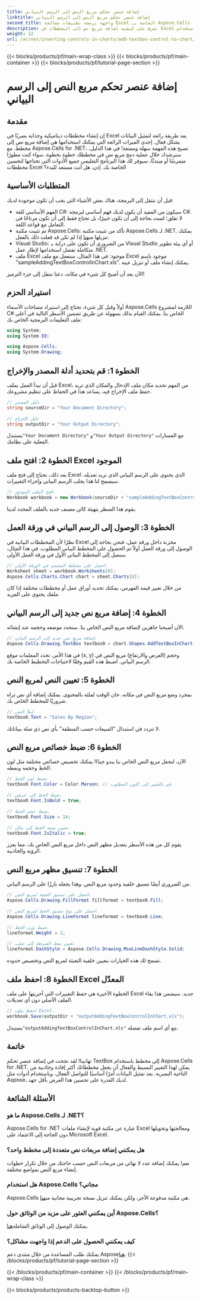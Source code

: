 ```yaml
---
title: إضافة عنصر تحكم مربع النص إلى الرسم البياني
linktitle: إضافة عنصر تحكم مربع النص إلى الرسم البياني
second_title: واجهة برمجة تطبيقات معالجة Excel الخاصة بـ Aspose.Cells .NET
description: تعرف على كيفية إضافة مربع نص إلى المخططات في Excel باستخدام Aspose.Cells for .NET. قم بتعزيز تصور البيانات لديك بسهولة.
weight: 12
url: /ar/net/inserting-controls-in-charts/add-textbox-control-to-chart/
---
```


{{< blocks/products/pf/main-wrap-class >}}
{{< blocks/products/pf/main-container >}}
{{< blocks/products/pf/tutorial-page-section >}}

# إضافة عنصر تحكم مربع النص إلى الرسم البياني

## مقدمة

إن إنشاء مخططات ديناميكية وجذابة بصريًا في Excel يعد طريقة رائعة لتمثيل البيانات بشكل فعال. إحدى الميزات الرائعة التي يمكنك استخدامها هي إضافة مربع نص إلى مخطط. مع Aspose.Cells for .NET، تصبح هذه المهمة سهلة وممتعة! في هذا الدليل، سنرشدك خلال عملية دمج مربع نص في مخططك خطوة بخطوة. سواء كنت مطورًا متمرسًا أو مبتدئًا، سيوفر لك هذا البرنامج التعليمي جميع الأدوات التي تحتاجها لتحسين مخططات Excel الخاصة بك. إذن، هل أنت مستعد للبدء؟

## المتطلبات الأساسية

قبل أن ننتقل إلى البرمجة، هناك بعض الأشياء التي يجب أن تكون موجودة لديك:

- الفهم الأساسي للغة C#: سيكون من المفيد أن يكون لديك فهم أساسي لبرمجة C#. لا تقلق؛ لست بحاجة إلى أن تكون خبيرًا، بل تحتاج فقط إلى أن تكون مرتاحًا في التعامل مع قواعد اللغة.
-  تم تثبيت مكتبة Aspose.Cells: تأكد من تثبيت مكتبة Aspose.Cells لـ .NET. يمكنك تنزيلها من[هنا](https://releases.aspose.com/cells/net/) إذا لم تكن قد فعلت ذلك بالفعل.
- Visual Studio: من الضروري أن تكون على دراية بـ Visual Studio أو أي بيئة تطوير متكاملة تفضل استخدامها لإطار عمل .NET.
- ملف Excel موجود: في هذا المثال، سنعمل مع ملف Excel موجود باسم "sampleAddingTextBoxControlInChart.xls". يمكنك إنشاء ملف أو تنزيل عينة.

الآن بعد أن أصبح كل شيء في مكانه، دعنا ننتقل إلى جزء الترميز!

## استيراد الحزم

أولاً وقبل كل شيء، نحتاج إلى استيراد مساحات الأسماء Aspose.Cells اللازمة لمشروع C# الخاص بنا. يمكنك القيام بذلك بسهولة عن طريق تضمين الأسطر التالية في أعلى ملف التعليمات البرمجية الخاص بك:

```csharp
using System;
using System.IO;

using Aspose.Cells;
using System.Drawing;
```

## الخطوة 1: قم بتحديد أدلة المصدر والإخراج

قبل أن نبدأ العمل بملف Excel، من المهم تحديد مكان ملف الإدخال والمكان الذي تريد حفظ ملف الإخراج فيه. يساعد هذا في الحفاظ على تنظيم مشروعك.

```csharp
// دليل المصدر
string sourceDir = "Your Document Directory";

// دليل الإخراج
string outputDir = "Your Output Directory";
```
 يستبدل`"Your Document Directory"` و`"Your Output Directory"` مع المسارات الفعلية على نظامك.

## الخطوة 2: افتح ملف Excel الموجود

بعد ذلك، نحتاج إلى فتح ملف Excel الذي يحتوي على الرسم البياني الذي نريد تعديله. سيسمح لنا هذا بجلب الرسم البياني وإجراء التغييرات.

```csharp
// افتح الملف الموجود.
Workbook workbook = new Workbook(sourceDir + "sampleAddingTextBoxControlInChart.xls");
```
يقوم هذا السطر بتهيئة كائن مصنف جديد بالملف المحدد لدينا.

## الخطوة 3: الوصول إلى الرسم البياني في ورقة العمل

نظرًا لأن المخططات البيانية في Excel مخزنة داخل ورقة عمل، فنحن بحاجة إلى الوصول إلى ورقة العمل أولاً ثم الحصول على المخطط البياني المطلوب. في هذا المثال، سنصل إلى المخطط البياني الأول في ورقة العمل الأولى.

```csharp
// احصل على مخطط المصمم في الورقة الأولى.
Worksheet sheet = workbook.Worksheets[0];
Aspose.Cells.Charts.Chart chart = sheet.Charts[0];
```
من خلال تغيير قيمة الفهرس، يمكنك تحديد أوراق عمل أو مخططات مختلفة إذا كان ملفك يحتوي على المزيد.

## الخطوة 4: إضافة مربع نص جديد إلى الرسم البياني

الآن أصبحنا جاهزين لإضافة مربع النص الخاص بنا. سنحدد موضعه وحجمه عند إنشائه.

```csharp
// إضافة مربع نص جديد إلى الرسم البياني.
Aspose.Cells.Drawing.TextBox textbox0 = chart.Shapes.AddTextBoxInChart(400, 1100, 350, 2550);
```
في هذا الأمر، تحدد المعلمات موقع (x, y) وحجم (العرض والارتفاع) مربع النص في الرسم البياني. اضبط هذه القيم وفقًا لاحتياجات التخطيط الخاصة بك.

## الخطوة 5: تعيين النص لمربع النص

بمجرد وضع مربع النص في مكانه، حان الوقت لملئه بالمحتوى. يمكنك إضافة أي نص تراه ضروريًا للمخطط الخاص بك.

```csharp
// إملأ النص.
textbox0.Text = "Sales By Region";
```
لا تتردد في استبدال "المبيعات حسب المنطقة" بأي نص ذي صلة ببياناتك.

## الخطوة 6: ضبط خصائص مربع النص

الآن، لنجعل مربع النص الخاص بنا يبدو جيدًا! يمكنك تخصيص خصائص مختلفة مثل لون الخط وحجمه ونمطه.

```csharp
// ضبط لون الخط.
textbox0.Font.Color = Color.Maroon; // قم بالتغيير إلى اللون المطلوب

// ضبط الخط إلى عريض.
textbox0.Font.IsBold = true;

// ضبط حجم الخط.
textbox0.Font.Size = 14;

// تعيين سمة الخط إلى مائل.
textbox0.Font.IsItalic = true;
```

يقوم كل من هذه الأسطر بتعديل مظهر النص داخل مربع النص الخاص بك، مما يعزز الرؤية والجاذبية.

## الخطوة 7: تنسيق مظهر مربع النص

من الضروري أيضًا تنسيق خلفية وحدود مربع النص. وهذا يجعله بارزًا على الرسم البياني.

```csharp
// احصل على تنسيق التعبئة لمربع النص.
Aspose.Cells.Drawing.FillFormat fillformat = textbox0.Fill;

// احصل على نوع تنسيق الخط لمربع النص.
Aspose.Cells.Drawing.LineFormat lineformat = textbox0.Line;

// ضبط وزن الخط.
lineformat.Weight = 2;

// تعيين نمط الشرطة إلى صلب.
lineformat.DashStyle = Aspose.Cells.Drawing.MsoLineDashStyle.Solid;
```

تسمح لك هذه الخيارات بتعيين خلفية التعبئة لمربع النص وتخصيص حدوده.

## الخطوة 8: احفظ ملف Excel المعدّل

الخطوة الأخيرة هي حفظ التغييرات التي أجريتها على ملف Excel جديد. سيضمن هذا بقاء الملف الأصلي دون أي تعديلات.

```csharp
// احفظ ملف Excel.
workbook.Save(outputDir + "outputAddingTextBoxControlInChart.xls");
```
 يستبدل`"outputAddingTextBoxControlInChart.xls"` مع أي اسم ملف تفضله.

## خاتمة

تهانينا! لقد نجحت في إضافة عنصر تحكم TextBox إلى مخطط باستخدام Aspose.Cells for .NET. يمكن لهذا التغيير البسيط والفعال أن يجعل مخططاتك أكثر إفادة وجاذبية من الناحية البصرية. يعد تمثيل البيانات أمرًا أساسيًا للتواصل الفعال، وباستخدام أدوات مثل Aspose، لديك القدرة على تحسين هذا العرض بأقل جهد.

## الأسئلة الشائعة

### ما هو Aspose.Cells لـ .NET؟
Aspose.Cells for .NET عبارة عن مكتبة قوية لإنشاء ملفات Excel ومعالجتها وتحويلها دون الحاجة إلى الاعتماد على Microsoft Excel.

### هل يمكنني إضافة مربعات نص متعددة إلى مخطط واحد؟
نعم! يمكنك إضافة عدد لا نهائي من مربعات النص حسب حاجتك من خلال تكرار خطوات إنشاء مربع النص بمواضع مختلفة.

### هل استخدام Aspose.Cells مجاني؟
Aspose.Cells هي مكتبة مدفوعة الأجر، ولكن يمكنك تنزيل نسخة تجريبية مجانية من[هنا](https://releases.aspose.com/).

### أين يمكنني العثور على مزيد من الوثائق حول Aspose.Cells؟
 يمكنك الوصول إلى الوثائق الشاملة[هنا](https://reference.aspose.com/cells/net/).

### كيف يمكنني الحصول على الدعم إذا واجهت مشاكل؟
 يمكنك طلب المساعدة من خلال منتدى دعم Aspose[هنا](https://forum.aspose.com/c/cells/9).
{{< /blocks/products/pf/tutorial-page-section >}}

{{< /blocks/products/pf/main-container >}}
{{< /blocks/products/pf/main-wrap-class >}}

{{< blocks/products/products-backtop-button >}}
